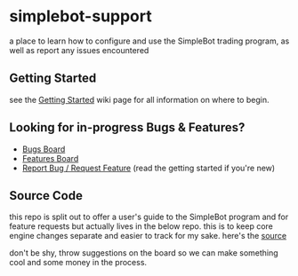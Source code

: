 # simplebot-support
a place to learn how to configure and use the SimpleBot trading program, as well as report any issues encountered

## Getting Started
see the [Getting Started](https://github.com/mr-highball/simplebot-support/wiki/Getting-Started) wiki page for all information on where to begin.

## Looking for in-progress Bugs & Features?
* [Bugs Board](https://github.com/mr-highball/simplebot-support/projects/1)
* [Features Board](https://github.com/mr-highball/simplebot-support/projects/2)
* [Report Bug / Request Feature](https://github.com/mr-highball/simplebot-support/issues) (read the getting started if you're new)

## Source Code

this repo is split out to offer a user's guide to the SimpleBot program and for feature requests but actually lives in the below repo. this is to keep core engine changes separate and easier to track for my sake.
here's the [source](https://github.com/mr-highball/DelilahV2)

don't be shy, throw suggestions on the board so we can make something cool and some money in the process.
